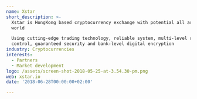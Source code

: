 ```yaml
---
name: Xstar
short_description: >-
  Xstar is HongKong based cryptocurrency exchange with potential all around the
  world

  Using cutting-edge trading technology, reliable system, multi-level risk
  control, guaranteed security and bank-level digital encryption
industry: Cryptocurrencies
interests:
  - Partners
  - Market development
logo: /assets/screen-shot-2018-05-25-at-3.54.30-pm.png
web: xstar.io
date: '2018-06-28T00:00:00+02:00'

---
```

